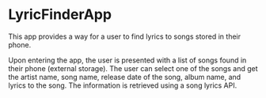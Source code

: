 # LyricFinderApp

This app provides a way for a user to find lyrics to songs stored in their phone.

Upon entering the app, the user is presented with a list of songs found in their phone (external storage). 
The user can select one of the songs and get the artist name, song name, release date of the song, album name, and lyrics to the song.
The information is retrieved using a song lyrics API.
